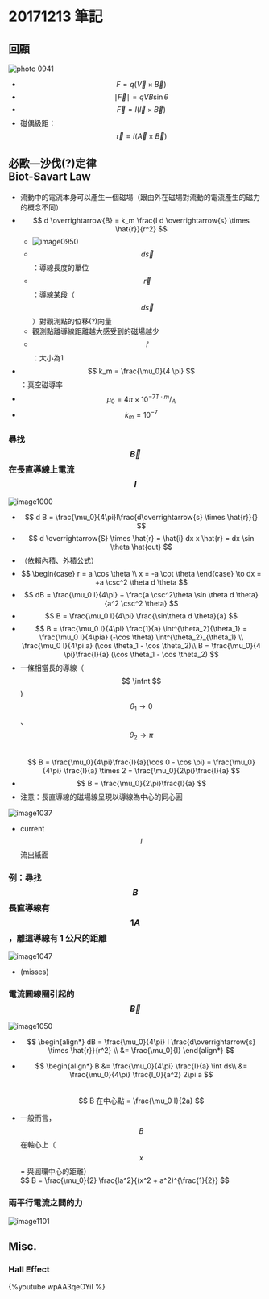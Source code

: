 # 20171213 筆記
## 回顧
![photo 0941]()

* $$ F = q (\overrightarrow{V} \times \overrightarrow{B}) $$
* $$ \mid \overrightarrow{F} \mid = qVB \sin \theta $$
* $$ \overrightarrow{F} = I(\overrightarrow{l} \times \overrightarrow{B}) $$
* 磁偶級距：$$ \overrightarrow{\tau} = I(\overrightarrow{A} \times \overrightarrow{B}) $$

## 必歐—沙伐(?)定律<br>Biot-Savart Law
* 流動中的電流本身可以產生一個磁場（跟由外在磁場對流動的電流產生的磁力的概念不同）
* $$ d \overrightarrow{B} = k_m \frac{I d \overrightarrow{s} \times \hat{r}}{r^2} $$
	* ![image0950]()
	* $$ d \overrightarrow{s} $$：導線長度的單位
	* $$ \overrightarrow{r} $$：導線某段（$$ d \overrightarrow{s} $$）對觀測點的位移(?)向量
	* 觀測點離導線距離越大感受到的磁場越少
	* $$ \hat{r} $$ ：大小為1
* $$ k_m = \frac{\mu_0}{4 \pi} $$：真空磁導率
* $$ \mu_0 = 4 \pi \times 10^{-7} {^{T \cdot m}}/_A $$
* $$k_m = 10^{-7}$$

### 尋找 $$ \overrightarrow{B} $$ 在長直導線上電流 $$ I $$
![image1000]()

* $$ d B = \frac{\mu_0}{4\pi}I\frac{d\overrightarrow{s} \times \hat{r}}{} $$
* $$ d \overrightarrow{S} \times \hat{r} = \hat{i} dx x \hat{r} = dx \sin \theta \hat{out} $$
* （依賴內積、外積公式）
* $$ \begin{case}
r = a \cos \theta \\
x = -a \cot \theta
\end{case} \to dx = +a \csc^2 \theta d \theta $$
* $$ dB = \frac{\mu_0 I}{4\pi} + \frac{a \csc^2\theta \sin \theta d \theta}{a^2 \csc^2 \theta} $$
* $$ B = \frac{\mu_0 I}{4\pi} \frac{\sin\theta d \theta}{a} $$
* $$ B = \frac{\mu_0 I}{4\pi} \frac{1}{a} \int^{\theta_2}{\theta_1} = \frac{\mu_0 I}{4\pia} (-\cos \theta) \int^{\theta_2}_{\theta_1} \\
\frac{\mu_0 I}{4\pi a} (\cos \theta_1 - \cos \theta_2)\\
B = \frac{\mu_0}{4 \pi}\frac{I}{a} (\cos \theta_1 - \cos \theta_2)  $$
* 一條相當長的導線（$$ \infnt $$ ) $$ \theta_1 \to 0 $$、 $$ \theta_2 \to \pi $$  
$$ B = \frac{\mu_0}{4\pi}\frac{I}{a}(\cos 0 - \cos \pi) = \frac{\mu_0}{4\pi} \frac{I}{a} \times 2 = \frac{\mu_0}{2\pi}\frac{I}{a} $$
* $$ B = \frac{\mu_0}{2\pi}\frac{I}{a} $$
* 注意：長直導線的磁場線呈現以導線為中心的同心圓

![image1037](image1037.png)

* current $$ I $$ 流出紙面

### 例：尋找 $$ B $$ 長直導線有 $$ 1 A $$，離這導線有 1 公尺的距離
![image1047](image1047.png)

* (misses)

### 電流圓線圈引起的 $$ \overrightarrow{B} $$
![image1050](image1050.png)

* $$ \begin{align*}
dB = \frac{\mu_0}{4\pi} I \frac{d\overrightarrow{s} \times \hat{r}}{r^2} \\
&= \frac{\mu_0}{I}
\end{align*} $$
* $$ \begin{align*}
B &= \frac{\mu_0}{4\pi} \frac{I}{a} \int ds\\
&= \frac{\mu_0}{4\pi} \frac{I_0}{a^2} 2\pi a $$  
$$ B 在中心點 = \frac{\mu_0 I}{2a} $$

* 一般而言，$$ B $$ 在軸心上（ $$ x $$ = 與圓環中心的距離）  
  $$ B = \frac{\mu_0}{2} \frac{Ia^2}{(x^2 + a^2)^{\frac{1}{2}} $$
 
### 兩平行電流之間的力
![image1101](image1101.png)

## Misc.
### Hall Effect
{%youtube wpAA3qeOYiI %}